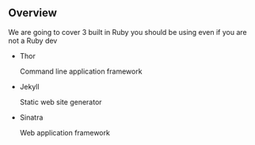 ##  Overview

We are going to cover 3 built in Ruby you should be using even if you are not a Ruby dev
- Thor

  Command line application framework

- Jekyll

  Static web site generator

- Sinatra

  Web application framework
